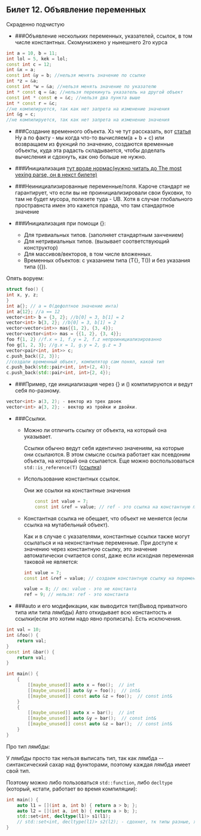 ## Билет 12. Объявление переменных
Скраденно подчистую
* ###Объявление нескольких переменных, указателей, ссылок, в том числе константных.
Скомунизжено у нынешнего 2го курса
```c++
int a = 10, b = 11;
int lol = 5, kek = lol; 
const int c = 12;
int &x = a;
const int &y = b; //нельзя менять значение по ссылке
int *z = &a;
const int *w = &a; //нельзя менять значение по указателю
int * const q = &a; //нельзя перекинуть указатель на другой объект
const int * const e = &c; //нельзя два пункта выше
int * const r = &c;
//не компилируется, так как нет запрета на изменение значения
int &g = c;
//не компилируется, так как нет запрета на изменение значения
```
* ###Создание временного объекта.
Хз че тут рассказать, вот [статья](https://docs.microsoft.com/en-us/cpp/cpp/temporary-objects?view=msvc-160)
Ну а по факту - мы когда что-то вычисляем(a + b + c) или возвращаем из фукнций по значению, создаются временные объекты, куда эта радасть складывается, чтобы доделать вычисления и сдохнуть, как оно больше не нужно.

* ###Инициализация
[тут вроде нормас(нужно читать до The most vexing parse, он в некст билете)](https://github.com/vladnosiv/hse-spb-conspects-2020/blob/master/C%2B%2B/ticket32.md#%D0%B1%D0%B8%D0%BB%D0%B5%D1%82-32-%D0%B2%D0%B8%D0%B4%D1%8B-%D0%B8%D0%BD%D0%B8%D1%86%D0%B8%D0%B0%D0%BB%D0%B8%D0%B7%D0%B0%D1%86%D0%B8%D0%B8)
* ###Неинициализированные переменные/поля.
Кароче стандарт не гарантирует, что если вы не проинициализировали свои буковки, то там не будет мусора, полезете туда - UB. Хотя в случае глобального простравнста имен это кажется правда, что там стандартное значение
* ###Инициализация при помощи {}:
    * Для тривиальных типов. (заполняет стандартным занчением)
    * Для нетривиальных типов. (вызывает соответствующий конструктор)
    * Для массивов/векторов, в том числе вложенных. 
    * Временных объектов: с указанием типа (T{}, T()) и без указания типа ({}).
 
Опять воруем:
```c++
struct foo() {
int x, y, z;
}
int a{}; // a = 0(дефолтное значение инта)
int a{12}; //a == 12
vector<int> b = {3, 2}; //b[0] = 3, b[1] = 2
vector<int> b{3, 2}; //b[0] = 3, b[1] = 2
vector<vector<int>> mas{{1, 2}, {3, 4}};
vector<vector<int>> mas = {{1, 2}, {3, 4}};
foo f{1, 2} //f.x = 1, f.y = 2, f.z непроинициализированно
foo g{1, 2, 3}; //g.x = 1, g.y = 2, g.z = 3
vector<pair<int, int>> c;
c.push_back({2, 3});
//создали временный объект, компилятор сам понял, какой тип
c.push_back(std::pair<int, int>(2, 4));
c.push_back(std::pair<int, int>{2, 4});
```
* ###Пример, где инициализация через {} и () компилируются и ведут себя по-разному.
```c++
vector<int> a(3, 2); - вектор из трех двоек
vector<int> a{3, 2}; - вектор из тройки и двойки.
```
* ###Ссылки.
  * Можно ли отличить ссылку от объекта, на который она указывает.
    
    Ссылки обычно ведут себя идентично значениям, на которые они ссылаются. В этом смысле ссылка работает как псевдоним объекта, на который она ссылается. Еще можно воспользоваться `std::is_reference(T)` ([ссылка](https://en.cppreference.com/w/cpp/types/is_reference))
  * Использование константных ссылок.
    
    Они же ссылки на константные значения
    ```c++
        const int value = 7;
        const int &ref = value; // ref - это ссылка на константную переменную value
    ``` 
    
  * Константная ссылка не обещает, что объект не меняется (если ссылка на мутабельный объект).

    Как и в случае с указателями, константные ссылки также могут ссылаться и на неконстантные переменные. При доступе к значению через константную ссылку, это значение автоматически считается const, даже если исходная переменная таковой не является:
    ```c++
    int value = 7;
    const int &ref = value; // создаем константную ссылку на переменную value

    value = 8; // ок: value - это не константа
    ref = 9; // нельзя: ref - это константа
    ```
* ###auto и его модификации, как выводится тип(Вывод приватного типа или типа лямбды)
Авто откидывает всю константость и ссылки(если это хотим надо явно прописать).
Есть исключения.
```c++
int val = 10;
int &foo() {
    return val;
}
const int &bar() {
    return val;
}

int main() {
    {
        [[maybe_unused]] auto x = foo();  // int
        [[maybe_unused]] auto &y = foo();  // int&
        [[maybe_unused]] const auto &z = foo();  // const int&
    }
    {
        [[maybe_unused]] auto x = bar();  // int
        [[maybe_unused]] auto &y = bar();  // const int&
        [[maybe_unused]] const auto &z = bar();  // const int&
    }
}
```
Про тип лямбды:

У лямбды просто так нельзя выписать тип, так как лямбда -- синтаксический сахар над функторами, поэтому каждая лямбда имеет свой тип.

Поэтому можно либо пользоваться `std::function`, либо `decltype` (который, кстати, работает во время компиляции): 
```c++
int main() {
    auto l1 = [](int a, int b) { return a > b; };
    auto l2 = [](int a, int b) { return a > b; };
    std::set<int, decltype(l1)> s1(l1);
    // std::set<int, decltype(l1)> s2(l2); - сдохнет, тк типы разные, хоть лямбды и одинаковы
}
```
